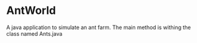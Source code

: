 AntWorld
========

A java application to simulate an ant farm. The main method is withing the class named Ants.java
